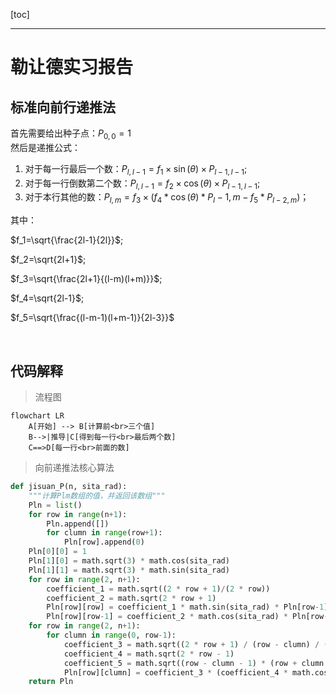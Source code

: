 [toc]

---

# 勒让德实习报告

## 标准向前行递推法
首先需要给出种子点：$P_{0,0}=1$  
然后是递推公式：  
1. 对于每一行最后一个数：$P_{l,l-1}=f_{1}\times\sin (\theta)\times P_{l-1,l-1}$;  
2. 对于每一行倒数第二个数：$P_{l,l-1}=f_2\times \cos (\theta) \times P_{l-1,l-1}$;  
3. 对于本行其他的数：$P_{l,m}=f_3\times (f_4*\cos(\theta)*P_l-1,m - f_5*P_{l-2,m})$；

其中：

$f_1=\sqrt{\frac{2l-1}{2l}}$;

$f_2=\sqrt{2l+1}$;

$f_3=\sqrt{\frac{2l+1}{(l-m)(l+m)}}$;

$f_4=\sqrt{2l-1}$;

$f_5=\sqrt{\frac{(l-m-1)(l+m-1)}{2l-3}}$

<br>

## 代码解释

>流程图
```mermaid
flowchart LR
    A[开始] --> B[计算前<br>三个值]
    B-->|推导|C[得到每一行<br>最后两个数]
    C==>D[每一行<br>前面的数]

```

>向前递推法核心算法


```python
def jisuan_P(n, sita_rad):
    """计算Plm数组的值，并返回该数组"""
    Pln = list()
    for row in range(n+1):
        Pln.append([])
        for clumn in range(row+1):
            Pln[row].append(0)
    Pln[0][0] = 1
    Pln[1][0] = math.sqrt(3) * math.cos(sita_rad)
    Pln[1][1] = math.sqrt(3) * math.sin(sita_rad)
    for row in range(2, n+1):
        coefficient_1 = math.sqrt((2 * row + 1)/(2 * row))
        coefficient_2 = math.sqrt(2 * row + 1)
        Pln[row][row] = coefficient_1 * math.sin(sita_rad) * Pln[row-1][row-1]
        Pln[row][row-1] = coefficient_2 * math.cos(sita_rad) * Pln[row-1][row-1]
    for row in range(2, n+1):
        for clumn in range(0, row-1):
            coefficient_3 = math.sqrt((2 * row + 1) / (row - clumn) / (row + clumn))
            coefficient_4 = math.sqrt(2 * row - 1)
            coefficient_5 = math.sqrt((row - clumn - 1) * (row + clumn -1) / (2 * row - 3))
            Pln[row][clumn] = coefficient_3 * (coefficient_4 * math.cos(sita_rad) * Pln[row - 1][clumn] - coefficient_5 * Pln[row - 2][clumn])
    return Pln
```







